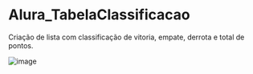 # Alura_TabelaClassificacao

Criação de lista com classificação de vitoria, empate, derrota e total de pontos.

![image](https://user-images.githubusercontent.com/57691908/113162474-b5fa9980-9215-11eb-961b-573041b9809e.png)
